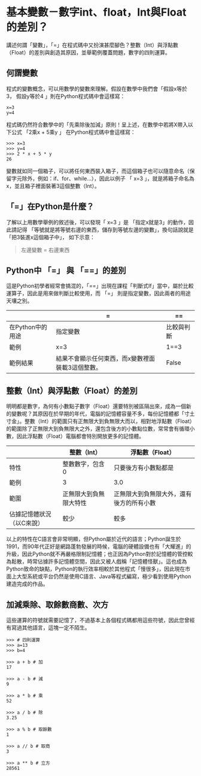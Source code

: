 # 基本變數－數字int、float，Int與Float的差別？

講述何謂「變數」，「=」在程式碼中又扮演甚麼腳色？整數（Int）與浮點數（Float）的差別與創造其原因，並舉範例覆蓋問題，數字的四則運算。

## 何謂變數
程式的變數概念，可以用數學的變數來理解。假設在數學中我們會「假設x等於3， 假設y等於4 」則在Python程式碼中會這樣寫：

```python!
x=3
y=4
```

程式碼仍然符合數學中的「先乘除後加減」原則！呈上述，在數學中若將X帶入以下公式 「2乘x + 5乘y 」 在Python程式碼中會這樣寫：

```python!
>>> x=3
>>> y=4
>>> 2 * x + 5 * y
26
```

變數就如同一個箱子，可以將任何東西裝入箱子，而這個箱子也可以隨意命名（保留字元除外，例如：if、for、while…），因此以例子 「 x=3 」，就是將箱子命名為x，並且箱子裡面裝著3這個整數（Int）。

## 「=」在Python是什麼？
了解以上用數學舉例的敘述後，可以發現「 x=3 」是 「指定x就是3」的動作，因此請記得 「等號就是將等號右邊的東西，儲存到等號左邊的變數」，換句話說就是「把3裝進x這個箱子中」， 如下示意：
> 左邊變數 = 右邊東西

## Python中 「=」 與 「==」的差別
這是Python初學者經常會搞混的，「==」出現在課程「判斷式If」當中，屬於比較運算子，因此是用來做判斷比較使用，而 「=」 則是指定變數，因此兩者的用途天壤之別。



|  | = | == |
| -------- | -------- | -------- |
| 在Python中的用途     | 指定變數     | 比較與判斷  |
| 範例     | x=3     | 1==3  |
| 範例結果     | 結果不會顯示任何東西，而x變數裡面裝載3這個整數。     | False  |


## 整數（Int）與浮點數（Float）的差別
明明都是數字，為何有小數點子數字（Float）還要特別被區隔出來，成為一個新的變數呢？其原因在於早期的年代，電腦的記憶體容量不多，每份記憶體都「寸土寸金」。整數（Int）的範圍只有正無限大到負無限大而以，相對地浮點數（Float）的範圍除了正無限大到負無限大之外，還包含後方的小數點位數，常常會有循環小數，因此浮點數（Float）電腦都會特別開放更多的記憶體。



|  | 整數（Int） | 浮點數（Float） |
| -------- | -------- | -------- |
| 特性 | 整數數字，包含0     | 只要後方有小數點都是  |
| 範例 | 3     | 3.0  |
| 範圍 | 	正無限大到負無限大特性     | 正無限大到負無限大外，還有後方的所有小數  |
| 佔據記憶體狀況（以C來說） | 較少     | 較多  |

以上的特性在C語言會非常明顯，但Python屬於近代的語言；Python誕生於1991，而90年代正好是網路蓬勃發展的時候，電腦的硬體設備也有「大耀進」的升級，因此Python就不再嚴格限制記憶體；也正因為Python對於記憶體的管控較為鬆散，時常佔據許多記憶體空間，因此又被人戲稱「記憶體怪獸」。這也成為Python致命的缺點，Python的執行效率相較於其他程式「慢很多」，因此現在市面上大型系統或平台仍然是使用C語言、Java等程式編寫，極少看到使用Python建造完成的作品。

## 加減乘除、取餘數商數、次方
這些運算的符號就需要記憶了，不過基本上各個程式碼都用這些符號，因此您曾經有寫過其他語言，這塊一定不陌生。

```python!
>>> # 四則運算
>>> a=13
>>> b=4

>>> a + b # 加
17

>>> a - b # 減
9

>>> a * b # 乘
52

>>> a / b # 除
3.25

>>> a % b # 取餘數
1

>>> a // b # 取商
3

>>> a ** b # 立方
28561
```
